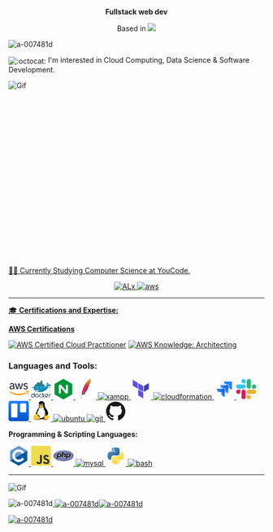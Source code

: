 <!-- <h1 align="center">Hi there stranger👋,I'm Abdelmalek.</h1> -->
<p>
    <center>
      <strong>
        <bold>Fullstack web dev</bold>
      </strong>
<!-- moroccan flag -->
	    <p>
      Based in
      <a target="_blank" rel="noopener noreferrer nofollow" href="">
        <img src="https://cdn-icons-png.flaticon.com/512/197/197551.png" width="13" data-canonical-src="<img src="https://cdn-icons-png.flaticon.com/512/197/197551.png" style="max-width: 100%;"> </p> </a>
    </center>
</p>   

<!-- CONTRIBUTOR BADGE -->
<p>
<!--   <a href="#github-repositories"><img     
src="https://camo.githubusercontent.com/50b7359617be4555b7d3aa6db8cbe3a10cff5f43384a6912cc139ffa5e288282/68747470733a2f2f696d672e736869656c64732e696f2f62616467652f4f70656e253230536f757263652d436f6e7472696275746f722d707572706c65" alt="Open Source" data-canonical-src="https://img.shields.io/badge/Open%20Source-Contributor-purple" style="max-width: 100%;"></a> -->
</p> 

<p align="left"> <img src="https://komarev.com/ghpvc/?username=a-007481d&label=Profile%20views&color=690eb4&style=flat" alt="a-007481d" /> </p>

<!-- GITHUB EMOJI -->
<p>
    <img class="emoji" title=":octocat:" alt=":octocat:" src="https://github.githubassets.com/images/icons/emoji/octocat.png" height="20" width="20" align="absmiddle">
I'm interested in Cloud Computing, Data Science & Software Development.
</p>

<!-- 8bit GIF -->

<div dir="auto">
	<animated-image data-catalyst="" style="width: 100%;"><a target="_blank" rel="noopener noreferrer nofollow" href="https://user-images.githubusercontent.com/5251806/172527073-8b11f1a9-c1c9-4d25-b18b-93aa1e37f2de.gif" data-target="animated-image.originalLink"><img align="center" alt="Gif" height="350" src="https://user-images.githubusercontent.com/5251806/172527073-8b11f1a9-c1c9-4d25-b18b-93aa1e37f2de.gif" style="max-width: 100%; display: inline-block;" data-target="animated-image.originalImage"></a>
      <span class="AnimatedImagePlayer" data-target="animated-image.player" hidden="">
        <a data-target="animated-image.replacedLink" class="AnimatedImagePlayer-images" href="https://user-images.githubusercontent.com/5251806/172527073-8b11f1a9-c1c9-4d25-b18b-93aa1e37f2de.gif" target="_blank">       
</div>

<p>🧑‍💻 Currently Studying Computer Science at YouCode.</p>

<!-- BIG ASS LOGOS -->

<p align="center" dir="auto">
  <img width=250px src="https://avatars.githubusercontent.com/u/108390987?s=280&v=4" alt="ALx" height="200" style="max-width: 100%;">
<!--   <img width=250px src="https://camo.githubusercontent.com/4ec723080b83573e186d5b9e9fd231db53511e36790b4b724674f2deab8b3330/68747470733a2f2f656e637279707465642d74626e302e677374617469632e636f6d2f696d616765733f713d74626e3a414e6439476354526d2d696b5067437148466957756768584b57703867683834674e6a437a5736632d6653635757384c7374472d7353616d545f4e473549664b4d44636b616545644b317326757371703d434155" alt="1337" height="200" style="max-width: 100%;"> -->
  <img width=250px src="https://www.svgrepo.com/show/376356/aws.svg" alt="aws" height="200" style="max-width: 100%;">

-------

<!-- Links to courses -->
<!-- <div>
<p dir="auto"><strong><h3>Links to what I am studying:</h3></strong></p>
  <p dir="auto"><a href="https://pll.harvard.edu/course/cs50-introduction-computer-science"><img src="https://camo.githubusercontent.com/8c26da7a5e3a24db596926b07f22e240a4a911de5edc0d35f928aa434d26bd38/68747470733a2f2f696d672e736869656c64732e696f2f62616467652f4353353048617276617264253230436f75727365732d436f6d706c657465642d726564" alt="CS50 Harvard Courses" data-canonical-src="https://img.shields.io/badge/CS50Harvard%20Courses-Completed-red" style="max-width: 100%;"></a></p>
	
 <p dir="auto"><a href="https://github.com/ossu/computer-science"><img src="https://camo.githubusercontent.com/001747432481c4e93c0e779840804a8f566cd62a97ab06fcbaba7c6497b67fd1/68747470733a2f2f696d672e736869656c64732e696f2f62616467652f4f5353552d636f6d70757465722d2d736369656e63652d626c75652e737667" alt="Open Source Society University - Computer Science Student 2019" data-canonical-src="https://img.shields.io/badge/OSSU-computer--science-blue.svg" style="max-width: 100%;"></a> 
 <a target="_blank" rel="noopener noreferrer nofollow" href="https://www.freecodecamp.org/learn/2022/responsive-web-design/#learn-html-by-building-a-cat-photo-app"><img src="https://img.shields.io/badge/FreeCodeCamp-%2F?logo=freecodecamp&color=black" alt="freecodecamp" data-canonical-src="https://img.shields.io/badge/FreeCodeCamp-%2F?logo=freecodecamp&color=black" style="max-width: 100%;"></a> 
</div> -->

<!-- CERTIFICATIONS -->

<p dir="auto">🎓 <strong>Certifications and Expertise:</strong></p>
<ul dir="auto">
<!--  <li>Acquired a couple certificates in diverse areas, including Cloud Computing, Computer Science and AI, showcasing a comprehensive skill set.</li> Cloud Computing.</li> -->
<!--   <li>Proficient in desigining well-architected distributed systems that are scalable, resilient, efficient, and fault-tolerant. With hands-on experience in the AWS Cloud.</li>
  <!-- <li>Holding two certificates from Harvard university in Computer Science</li> --> 
  </ul>
<p dir="auto"><strong>AWS Certifications</strong></p>
<p dir="auto">
  <a href="https://www.credly.com/badges/095b727d-c089-4956-bd36-1dff7a074bdd" title="AWS Certified Cloud Practitioner" rel="nofollow"><img src="https://images.credly.com/size/120x120/images/00634f82-b07f-4bbd-a6bb-53de397fc3a6/image.png" alt="AWS Certified Cloud Practitioner" data-canonical-src="https://images.credly.com/size/120x120/images/441578ec-c0f3-46cc-95fc-86b27e90cf4f/image.png" style="max-width: 120%;"></a>  
  <!-- <a href="https://www.credly.com/org/amazon-web-services/badge/aws-certified-solutions-architect-associate" title="AWS Certified Solutions Architect – Associate" rel="nofollow"><img src="https://images.credly.com/size/120x120/images/0e284c3f-5164-4b21-8660-0d84737941bc/image.png" alt="AWS Certified Solutions Architect – Associate" data-canonical-src="https://images.credly.com/images/0e284c3f-5164-4b21-8660-0d84737941bc/image.png" style="max-width: 100%;"></a>  
  <a href="https://www.credly.com/org/amazon-web-services/badge/aws-certified-developer-associate" title="AWS Certified Developer – Associate" rel="nofollow"><img src="https://images.credly.com/size/120x120/images/b9feab85-1a43-4f6c-99a5-631b88d5461b/image.png" alt="AWS Certified Developer – Associate" data-canonical-src="https://images.credly.com/size/120x120/images/b9feab85-1a43-4f6c-99a5-631b88d5461b/image.png" style="max-width: 100%;"></a> 
  <a href="https://www.credly.com/org/amazon-web-services/badge/aws-certified-devops-engineer-professional" title="AWS Certified DevOps Engineer – Professional" rel="nofollow"><img src="https://images.credly.com/size/120x120/images/bd31ef42-d460-493e-8503-39592aaf0458/image.png" alt="AWS Certified DevOps Engineer – Professional" data-canonical-src="https://images.credly.com/size/120x120/images/bd31ef42-d460-493e-8503-39592aaf0458/image.png" style="max-width: 100%;"></a>   -->
  <a href="https://www.credly.com/badges/aaff2bc6-d653-4510-8606-45593fc2ebcc"title="AWS Knowledge: Architecting" rel="nofollow"><img src="https://images.credly.com/size/125x125/images/519a6dba-f145-4c1a-85a2-1d173d6898d9/image.png" alt="AWS Knowledge: Architecting" data-canonical-src="https://images.credly.com/size/125x125/images/5bdd6a39-3e03-4444-9510-ecff80c9ce79/image.png" style="max-width: 100%;"></a>
  

<!-- Other Provider-Certs HERE -->



<!-- TOOLS & TECHNOLOGIES -->

<h3 align="left">Languages and Tools:</h3>
<p align="left"> 
<a href="https://aws.amazon.com" target="_blank" rel="noreferrer"> <img src="https://raw.githubusercontent.com/devicons/devicon/master/icons/amazonwebservices/amazonwebservices-original-wordmark.svg" alt="aws" width="40" height="40"/> </a>
<!-- <a href="https://azure.microsoft.com/en-in/" target="_blank" rel="noreferrer"> <img src="https://www.vectorlogo.zone/logos/microsoft_azure/microsoft_azure-icon.svg" alt="azure" width="40" height="40"/> </a>
<a href="https://cloud.google.com" target="_blank" rel="noreferrer"> <img src="https://www.vectorlogo.zone/logos/google_cloud/google_cloud-icon.svg" alt="gcp" width="40" height="40"/> </a> -->
<a href="https://www.docker.com/" target="_blank" rel="noreferrer"> <img src="https://raw.githubusercontent.com/devicons/devicon/master/icons/docker/docker-original-wordmark.svg" alt="docker" width="40" height="40"/> </a>
<!-- <a href="https://kubernetes.io" target="_blank" rel="noreferrer"> <img src="https://www.vectorlogo.zone/logos/kubernetes/kubernetes-icon.svg" alt="kubernetes" width="40" height="40"/> </a> -->
<!-- <a href="https://aws.amazon.com/eks/" target="_blank" rel="noreferrer"> <img src="https://encrypted-tbn0.gstatic.com/images?q=tbn:ANd9GcRr0R5dfp02Ab8qo4r4eLIt2IWM2cn3VRqnmw&s" alt="AmazonEKS" width="39" height="40"/> </a> -->
<!-- <a href="https://aws.amazon.com/ecs/" target="_blank" rel="noreferrer"> <img src="https://encrypted-tbn0.gstatic.com/images?q=tbn:ANd9GcQMDtnNwPCC2qk2n13tClW6FV2CtXrwlQXtPmk7ME2lIKCMlJuI-nbm3MQMQyo5JB0lVZs&usqp=CAU" alt="AmazonECS" width="40" height="40"/> </a> -->
<a href="https://nginx.org/en/docs/" target="_blank" rel="noreferrer"> <img src="https://raw.githubusercontent.com/devicons/devicon/master/icons/nginx/nginx-original.svg" alt="nginx" width="40" height="40"/> </a>
<a href="https://httpd.apache.org/" target="_blank" rel="noreferrer"> <img src="https://raw.githubusercontent.com/devicons/devicon/master/icons/apache/apache-original.svg" alt="apache" width="40" height="40"/> </a>
<a href="https://www.apachefriends.org/" target="_blank" rel="noreferrer"> <img src="https://cdn.worldvectorlogo.com/logos/xampp.svg" alt="xampp" width="40" height="40"/> </a>
<a href="https://www.terraform.io/" target="_blank" rel="noreferrer"> <img src="https://raw.githubusercontent.com/devicons/devicon/master/icons/terraform/terraform-original.svg" alt="terraform" width="40" height="40"/> </a> 
<a href="https://aws.amazon.com/cloudformation/" target="_blank" rel="noreferrer"> <img src="https://assets-global.website-files.com/5fa44156cdbcd019ca4c5da7/61cbd1b19527649b523ceb11_aws-cloudformation.png" alt="cloudformation" width="40" height="40"/> </a>
<!-- <a href="https://www.ansible.com/" target="_blank" rel="noreferrer"> <img src="https://raw.githubusercontent.com/devicons/devicon/master/icons/ansible/ansible-original.svg" alt="ansible" width="40" height="40"/> </a>
<a href="https://www.chef.io/" target="_blank" rel="noreferrer"> <img src="https://upload.wikimedia.org/wikipedia/commons/thumb/8/8a/Chef_logo.svg/1083px-Chef_logo.svg.png" alt="chef" width="40" height="40"/> </a>
<a href="https://www.puppet.com/" target="_blank" rel="noreferrer"> <img src="https://www.puppet.com/sites/default/themes/custom/puppet/logo.svg" alt="puppet" width="40" height="40"/> </a>
<a href="https://www.datadoghq.com/" target="_blank" rel="noreferrer"> <img src="https://www.svgrepo.com/show/353635/datadog.svg" alt="datadog" width="40" height="40"/> </a>
<a href="https://www.splunk.com/" target="_blank" rel="noreferrer"> <img src="https://www.svgrepo.com/show/448250/splunk.svg" alt="splunk" width="40" height="40"/> </a>
<a href="https://grafana.com" target="_blank" rel="noreferrer"> <img src="https://www.vectorlogo.zone/logos/grafana/grafana-icon.svg" alt="grafana" width="40" height="40"/> </a> 
<a href="https://prometheus.io/" target="_blank" rel="noreferrer"> <img src="https://raw.githubusercontent.com/devicons/devicon/master/icons/prometheus/prometheus-original.svg" alt="prometheus" width="40" height="40"/> </a> 
<a href="https://www.nagios.org/" target="_blank" rel="noreferrer"> <img src="https://encrypted-tbn0.gstatic.com/images?q=tbn:ANd9GcRMGZzeM77O7dRvyHl3AyGf6bFHYOueAHpPfux826phuQ&s" alt="nagios" width="40" height="40"/> </a>
<a href="https://www.jenkins.io" target="_blank" rel="noreferrer"> <img src="https://www.vectorlogo.zone/logos/jenkins/jenkins-icon.svg" alt="jenkins" width="40" height="40"/> </a>
<a href="https://www.atlassian.com/software/bamboo" target="_blank" rel="noreferrer"> <img src="https://www.svgrepo.com/show/353473/bamboo.svg" alt="bamboo" width="40" height="40"/> </a>
<a href="https://about.gitlab.com/" target="_blank" rel="noreferrer"> <img src="https://raw.githubusercontent.com/devicons/devicon/master/icons/gitlab/gitlab-original.svg" alt="gitlab" width="40" height="40"/> </a>
<a href="https://maven.apache.org/" target="_blank" rel="noreferrer"> <img src="https://www.svgrepo.com/show/354051/maven.svg" alt="maven" width="40" height="40"/> </a>
<a href="https://gradle.org/" target="_blank" rel="noreferrer"> <img src="https://raw.githubusercontent.com/devicons/devicon/master/icons/gradle/gradle-original.svg" alt="gradle" width="40" height="40"/> </a>
<a href="https://ant.apache.org/" target="_blank" rel="noreferrer"> <img src="https://www.vectorlogo.zone/logos/apache_ant/apache_ant-official.svg" alt="apacheAnt" width="40" height="40"/> </a> 
<a href="https://www.selenium.dev/" target="_blank" rel="noreferrer"> <img src="https://www.svgrepo.com/show/354321/selenium.svg" alt="selenium" width="40" height="40"/> </a>
<a href="https://www.sonarsource.com/products/sonarqube/" target="_blank" rel="noreferrer"> <img src="https://raw.githubusercontent.com/detain/svg-logos/master/svg/s/sonarqube-1.svg" alt="sonarqube" width="40" height="40"/> </a> 
<a href="https://trivy.dev/" target="_blank" rel="noreferrer"> <img src="https://raw.githubusercontent.com/aquasecurity/trivy-docker-extension/main/trivy.svg" alt="trivy" width="40" height="40"/> </a> -->
<a href="https://www.atlassian.com/software/jira" target="_blank" rel="noreferrer"> <img src="https://raw.githubusercontent.com/devicons/devicon/master/icons/jira/jira-original.svg" alt="jira" width="40" height="40"/> </a> 
<a href="https://slack.com/" target="_blank" rel="noreferrer"> <img src="https://raw.githubusercontent.com/devicons/devicon/master/icons/slack/slack-original.svg" alt="slack" width="40" height="40"/> </a> 
<a href="https://trello.com/" target="_blank" rel="noreferrer"> <img src="https://raw.githubusercontent.com/devicons/devicon/master/icons/trello/trello-original.svg" alt="trello" width="40" height="40"/> </a>
<!-- <a href="https://asana.com/" target="_blank" rel="noreferrer"> <img src="https://www.svgrepo.com/show/353425/asana.svg" alt="asana" width="40" height="40"/> </a>
<a href="https://www.notion.so/" target="_blank" rel="noreferrer"> <img src="https://raw.githubusercontent.com/devicons/devicon/master/icons/notion/notion-original.svg" alt="notion" width="40" height="40"/> </a> -->
<a href="https://www.linux.org/" target="_blank" rel="noreferrer"> <img src="https://raw.githubusercontent.com/devicons/devicon/master/icons/linux/linux-original.svg" alt="linux" width="40" height="40"/> </a> 
<a href="https://ubuntu.com/" target="_blank" rel="noreferrer"> <img src="https://www.svgrepo.com/show/355338/ubuntu.svg" alt="ubuntu" width="40" height="40"/> </a>
<a href="https://git-scm.com/" target="_blank" rel="noreferrer"> <img src="https://www.vectorlogo.zone/logos/git-scm/git-scm-icon.svg" alt="git" width="40" height="40"/> </a>
<a href="https://github.com/A-007481D/" target="_blank" rel="noreferrer"> <img src="https://raw.githubusercontent.com/devicons/devicon/master/icons/github/github-original.svg" alt="github" width="40" height="40"/> </a> 
<!-- <a href="https://bitbucket.org/" target="_blank" rel="noreferrer"> <img src="https://raw.githubusercontent.com/devicons/devicon/master/icons/bitbucket/bitbucket-original.svg" alt="bitbucket" width="40" height="40"/> </a>  -->
	
**Programming & Scripting Languages:**

<a href="https://www.cprogramming.com/" target="_blank" rel="noreferrer"> <img src="https://raw.githubusercontent.com/devicons/devicon/master/icons/c/c-original.svg" alt="c" width="40" height="40"/> </a>
<a href="https://developer.mozilla.org/en-US/docs/Web/JavaScript" target="_blank" rel="noreferrer"> <img src="https://raw.githubusercontent.com/devicons/devicon/master/icons/javascript/javascript-original.svg" alt="javascript" width="40" height="40"/> </a>
<a href="https://www.php.net" target="_blank" rel="noreferrer"> <img src="https://raw.githubusercontent.com/devicons/devicon/master/icons/php/php-original.svg" alt="php" width="40" height="40"/> </a>
<a href="https://www.mysql.com/" target="_blank" rel="noreferrer"> <img src="https://www.svgrepo.com/show/303251/mysql-logo.svg" alt="mysql" width="40" height="40"/>
<a href="https://www.python.org" target="_blank" rel="noreferrer"> <img src="https://raw.githubusercontent.com/devicons/devicon/master/icons/python/python-original.svg" alt="python" width="40" height="40"/> </a><!-- <a href="https://golang.org" target="_blank" rel="noreferrer"> <img src="https://raw.githubusercontent.com/devicons/devicon/master/icons/go/go-original.svg" alt="go" width="40" height="40"/> </a>
<a href="https://www.ruby-lang.org/en/" target="_blank" rel="noreferrer"> <img src="https://raw.githubusercontent.com/devicons/devicon/master/icons/ruby/ruby-original.svg" alt="ruby" width="40" height="40"/> </a> -->
<a href="https://www.gnu.org/software/bash/" target="_blank" rel="noreferrer"> <img src="https://www.vectorlogo.zone/logos/gnu_bash/gnu_bash-icon.svg" alt="bash" width="40" height="40"/>
<!-- <a href="https://learn.microsoft.com/en-us/powershell/" target="_blank" rel="noreferrer"> <img src="https://raw.githubusercontent.com/devicons/devicon/master/icons/powershell/powershell-original.svg" alt="powershell" width="40" height="40"/> </a>
<a href="https://dotnet.microsoft.com/" target="_blank" rel="noreferrer"> <img src="https://raw.githubusercontent.com/devicons/devicon/master/icons/dot-net/dot-net-original-wordmark.svg" alt="dotnet" width="40" height="40"/> </a>
<!-- <a href="https://flask.palletsprojects.com/en/3.0.x/" target="_blank" rel="noreferrer"> <img src="https://raw.githubusercontent.com/devicons/devicon/master/icons/flask/flask-original.svg" alt="flask" width="40" height="40"/> </a> -->

-------

<!--
 <p dir="auto"><strong>MORE Tools 👀:</strong></p>

<p dir="auto">
	<a target="_blank" rel="noopener noreferrer nofollow" href="https://www.microsoft.com/en-us/power-platform/products/power-bi"><img src="https://img.shields.io/badge/PowerBI-yellow?logo=powerbi" alt="PowerBi" data-canonical-src="https://img.shields.io/badge/PowerBI-yellow?logo=powerbi" style="max-width: 100%;"></a> 
	<a target="_blank" rel="noopener noreferrer nofollow" href="https://www.microsoft.com/en-us/microsoft-365/excel"><img src="https://img.shields.io/badge/Microsoft%20Excel-blank?logo=microsoft%20excel" alt="Excel" data-canonical-src="https://img.shields.io/badge/Microsoft%20Excel-blank?logo=microsoft%20excel" style="max-width: 100%;"></a>
	<a target="_blank" rel="noopener noreferrer nofollow" href="https://numpy.org/doc/stable/"><img src="https://img.shields.io/badge/NumPy-blank?logo=Numpy&color=rgb(77%2C%20171%2C%20207)" alt="NumPy" data-canonical-src="https://img.shields.io/badge/NumPy-blank?logo=Numpy&color=rgb(77%2C%20171%2C%20207)" style="max-width: 100%;"></a>
	<a target="_blank" rel="noopener noreferrer nofollow" href="https://pandas.pydata.org/"><img src="https://img.shields.io/badge/pandas-color?logo=pandas&color=rgb(54%2C16%2C114)" alt="Pandas" data-canonical-src="https://img.shields.io/badge/pandas-color?logo=pandas&color=rgb(54%2C16%2C114)" style="max-width: 100%;"></a> 
	<a target="_blank" rel="noopener noreferrer nofollow" href="https://www.ansible.com/"><img src="https://img.shields.io/badge/Ansible-%2F?logo=ansible&color=rgb(0%2C0%2C0)" alt="Ansible" data-canonical-src="https://img.shields.io/badge/Ansible-%2F?logo=ansible&color=rgb(0%2C0%2C0)" style="max-width: 100%;"></a>
	<a target="_blank" rel="noopener noreferrer nofollow" href=""><img src="https://img.shields.io/badge/Jira-jira?logo=jira&color=rgb(0%2C%2082%2C%20204)" alt="Jira" data-canonical-src="https://img.shields.io/badge/Jira-jira?logo=jira&color=rgb(0%2C%2082%2C%20204)" style="max-width: 100%;"></a>
	<a target="_blank" rel="noopener noreferrer nofollow" href="https://trello.com/"><img src="https://img.shields.io/badge/Trello-%2F?logo=trello&color=rgb(0%2C%2082%2C%20204)" alt="Trello" data-canonical-src="https://img.shields.io/badge/Trello-%2F?logo=trello&color=rgb(0%2C%2082%2C%20204)" style="max-width: 100%;"></a>
	<a target="_blank" rel="noopener noreferrer nofollow" href="https://www.notion.so/"><img src="https://img.shields.io/badge/Notion-%2F?logo=notion&color=rgb(0%2C%200%2C%200)" alt="Notion" data-canonical-src="https://img.shields.io/badge/Notion-%2F?logo=notion&color=rgb(0%2C%200%2C%200)" style="max-width: 100%;"></a>
	<a target="_blank" rel="noopener noreferrer nofollow" href="https://code.visualstudio.com/"><img src="https://img.shields.io/badge/VS_Code-%2F?logo=visual%20studio%20code&logoColor=blue&labelColor=white&color=white" alt="VS CODE" data-canonical-src="https://img.shields.io/badge/VS_Code-%2F?logo=visual%20studio%20code&logoColor=blue&labelColor=white&color=white" style="max-width: 100%;"></a> </div>  
 -->
 
<div dir="auto">
	<animated-image data-catalyst="" style="width: 100%;"><a target="_blank" rel="noopener noreferrer nofollow" href="" data-target="animated-image.originalLink"><img align="center" alt="Gif" max-height: 100%; src="https://miro.medium.com/v2/resize:fit:1400/1*pCaz29jmBaD-KHaS4dlKaQ.gif" style="max-width: 100%; display: inline-block;" data-target="animated-image.originalImage"></a>
      <span class="AnimatedImagePlayer" data-target="animated-image.player" hidden="">
        <a data-target="animated-image.replacedLink" class="AnimatedImagePlayer-images" href="" target="_blank">       
</div>

<!-- BIG ASS OWL -->

<!-- <div dir="auto">
  <a target="_blank" rel="noopener noreferrer nofollow" href="https://camo.githubusercontent.com/fe754c47baa8b2172fc70171165d7411a770cd23098d349664ed5b2c81045b54/68747470733a2f2f6f776c6265727473696f2d726573697a65642e73332e616d617a6f6e6177732e636f6d2f506f707065722e7073642e66756c6c2e706e67"><img align="right" width="40%" src="https://camo.githubusercontent.com/fe754c47baa8b2172fc70171165d7411a770cd23098d349664ed5b2c81045b54/68747470733a2f2f6f776c6265727473696f2d726573697a65642e73332e616d617a6f6e6177732e636f6d2f506f707065722e7073642e66756c6c2e706e67" data-canonical-src="https://owlbertsio-resized.s3.amazonaws.com/Popper.psd.full.png" style="max-width: 100%;"></a> -->
</div>

<!-- PROJECTS -->

<!-- <p dir="auto">🚀 <strong>Project Highlights:</strong></p>
<ul dir="auto">
  <li>Spearheaded transformative projects such as "Urban Transportation Rejuvenated", "Moroccan currency converter", and "Coke-Machine", showcasing my ability to deliver impactful solutions.</li>
  <li>Currently engaged in ongoing initiatives like the "Bitcoin Price Index" and "Moroccan Traditional Food Restaurant Order Calculator", demonstrating a commitment to continuous innovation.</li>
  </ul> -->

<!-- EDUCATION & FORMATIONS -->

<!-- <p dir="auto">📚 <strong>Education Journey:</strong></p>
<ul dir="auto">
<li>Completed a rigorous Mathematics curriculum at the Open Source Society University, collaborating with prestigious institutions such as Harvard, MIT, and Arizona State University.</li>
<li>Pursuing an Engineer's degree in Data Science at ExploreAI Academy, specializing in ML, data analysis, and statistical modeling.</li>
<li>Completed the ALX Program, in which I have contributed actively to collaborative projects and honing teamwork and communication skills.</li>
</ul> -->

<!-- FIND ME ON THE WEB/LINKS -->

<!-- <div class="markdown-heading" dir="auto"><h2 class="heading-element" dir="auto"><img class="emoji" title=":octocat:" alt=":octocat:" src="https://github.githubassets.com/images/icons/emoji/octocat.png" height="20" width="20" align="absmiddle"> Find me on the web 🌐:</h2><a id="user-content-octocat-find-me-around-the-web-" class="anchor" aria-label="Permalink: :octocat: Find me on the web 🌐:" href="#octocat-find-me-around-the-web-"><svg class="octicon octicon-link" viewBox="0 0 16 16" version="1.1" width="16" height="16" aria-hidden="true"><path d="m7.775 3.275 1.25-1.25a3.5 3.5 0 1 1 4.95 4.95l-2.5 2.5a3.5 3.5 0 0 1-4.95 0 .751.751 0 0 1 .018-1.042.751.751 0 0 1 1.042-.018 1.998 1.998 0 0 0 2.83 0l2.5-2.5a2.002 2.002 0 0 0-2.83-2.83l-1.25 1.25a.751.751 0 0 1-1.042-.018.751.751 0 0 1-.018-1.042Zm-4.69 9.64a1.998 1.998 0 0 0 2.83 0l1.25-1.25a.751.751 0 0 1 1.042.018.751.751 0 0 1 .018 1.042l-1.25 1.25a3.5 3.5 0 1 1-4.95-4.95l2.5-2.5a3.5 3.5 0 0 1 4.95 0 .751.751 0 0 1-.018 1.042.751.751 0 0 1-1.042.018 1.998 1.998 0 0 0-2.83 0l-2.5 2.5a1.998 1.998 0 0 0 0 2.83Z"></path></svg></a></div>
<ul dir="auto"> -->
<!--   <li>Check out my <a href="" rel="nofollow">Website</a> </li> -->
<!--   <li>I share updates on my <a href="https://www.linkedin.com/in/abdelmalek-labid/" rel="nofollow">LinkedIn</a> 📫</li> -->
<!--   <li>My <a href="">Portfolio</a> 👨🏼‍💻💼</li>
  <li>Contact me on <a href="" rel="nofollow">Twitter</a> 📫</li> -->
  </ul>






 <!-- REACTIVATE LATER -->

<p><img align="left" src="https://github-readme-stats.vercel.app/api/top-langs?username=a-007481d&show_icons=true&theme=tokyonight&locale=en&layout=compact" alt="a-007481d" /></p>

<p>&nbsp;<img align="center" src="https://github-readme-stats.vercel.app/api?username=a-007481d&show_icons=true&theme=tokyonight&title_color=000000&bg_color=fcfcfc&locale=en" alt="a-007481d"/><img align="center" src="https://github-readme-streak-stats.herokuapp.com/?user=a-007481d&theme=dark" alt="a-007481d" /></p>

 <!-- GITHUB TROPHYS -->
 
<p align="left"> <a href="https://github.com/ryo-ma/github-profile-trophy"><img src="https://github-profile-trophy.vercel.app/?username=a-007481d" alt="a-007481d" /></a> </p>

<!-- <h3 align="left">Connect with me:</h3>
<p align="left">
<a href="https://twitter.com/justanicon" target="blank"><img align="center" src="https://raw.githubusercontent.com/rahuldkjain/github-profile-readme-generator/master/src/images/icons/Social/twitter.svg" alt="justanicon" height="30" width="40" /></a>
<a href="https://linkedin.com/in/abdelmakek-labid" target="blank"><img align="center" src="https://raw.githubusercontent.com/rahuldkjain/github-profile-readme-generator/master/src/images/icons/Social/linked-in-alt.svg" alt="abdelmakek-labid" height="30" width="40" /></a>
</p> -->
